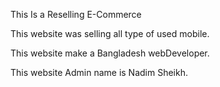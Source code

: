 This Is a Reselling E-Commerce

This website was selling all type of used mobile.

This website make a Bangladesh webDeveloper.

This website Admin name is Nadim Sheikh.